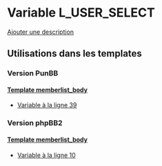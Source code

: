 # Variable L_USER_SELECT
[Ajouter une description](https://fa-tvars.appspot.com/var/L_USER_SELECT)

## Utilisations dans les templates

### Version PunBB

#### [Template memberlist_body](punbb/memberlist_body.md)
* [Variable &agrave; la ligne 39](../punbb/memberlist_body.tpl#L39)

### Version phpBB2

#### [Template memberlist_body](subsilver/memberlist_body.md)
* [Variable &agrave; la ligne 10](../subsilver/memberlist_body.tpl#L10)